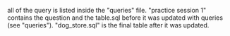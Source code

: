 all of the query is listed inside the "queries" file.
"practice session 1" contains the question and the table.sql before it was updated with queries (see "queries").
"dog_store.sql" is the final table after it was updated.